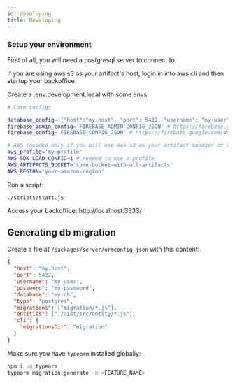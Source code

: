 ```yaml
---
id: developing
title: Developing
---
```


### Setup your environment

First of all, you will need a postgresql server to connect to.

If you are using aws s3 as your artifact's host, login in into aws cli and then startup your backoffice

Create a .env.development.local with some envs:

```bash
# Core configs

database_config='{"host":"my.host", "port": 5432, "username": "my-user", "password": "my-password", "database": "my-db}'
firebase_admin_config='FIREBASE_ADMIN_CONFIG_JSON' # https://firebase.google.com/docs/admin/setup#initialize_the_sdk
firebase_config='FIREBASE_CONFIG_JSON' # https://firebase.google.com/docs/web/setup#config-object

# AWS (needed only if you will use aws s3 as your artifact manager or to deploy some application)
aws_profile='my-profile'
AWS_SDK_LOAD_CONFIG=1 # needed to use a profile
AWS_ARTIFACTS_BUCKET='some-bucket-with-all-artifacts'
AWS_REGION='your-amazon-region'
```

Run a script:

`./scripts/start.js`

Access your backoffice: http://localhost:3333/

## Generating db migration

Create a file at `/packages/server/ormconfig.json` with this content:

```json
{
  "host": "my.host",
  "port": 5432,
  "username": "my-user",
  "password": "my-password",
  "database": "my-db",
  "type": "postgres",
  "migrations": ["migration/*.js"],
  "entities": ["./dist/src/entity/*.js"],
  "cli": {
    "migrationsDir": "migration"
  }
}
```

Make sure you have `typeorm` installed globally:

```bash
npm i -g typeorm
typeorm migration:generate -n <FEATURE_NAME>
```
